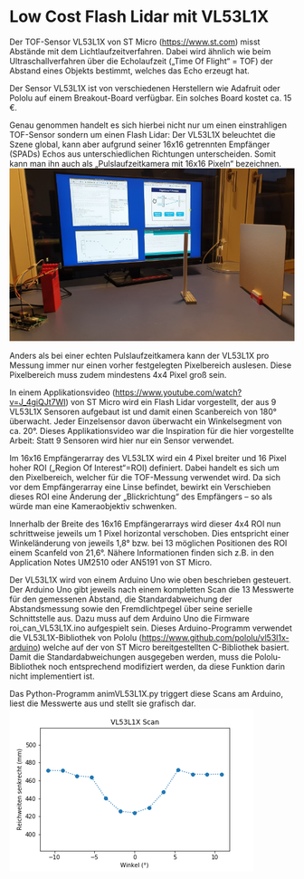 # Low Cost Flash Lidar mit VL53L1X
Der TOF-Sensor VL53L1X von ST Micro (https://www.st.com) misst Abstände mit dem Lichtlaufzeitverfahren. Dabei wird ähnlich wie beim Ultraschallverfahren über die Echolaufzeit („Time Of Flight“ = TOF) der Abstand eines Objekts bestimmt, welches das Echo erzeugt hat.

Der Sensor VL53L1X ist von verschiedenen Herstellern wie Adafruit oder Pololu auf einem Breakout-Board verfügbar. Ein solches Board kostet ca. 15 €.

Genau genommen handelt es sich hierbei nicht nur um einen einstrahligen TOF-Sensor sondern um einen Flash Lidar:
Der VL53L1X beleuchtet die Szene global, kann aber aufgrund seiner 16x16 getrennten Empfänger (SPADs) Echos aus unterschiedlichen Richtungen unterscheiden. Somit kann man ihn auch als „Pulslaufzeitkamera mit 16x16 Pixeln“ bezeichnen.
![Messaufbau](/setupMitPc.jpg)

Anders als bei einer echten Pulslaufzeitkamera kann der  VL53L1X pro Messung immer nur einen vorher festgelegten Pixelbereich auslesen. Diese Pixelbereich muss zudem mindestens 4x4 Pixel groß sein.

In einem Applikationsvideo (https://www.youtube.com/watch?v=J_4giQJt7WI) von ST Micro wird ein Flash Lidar vorgestellt, der aus 9 VL53L1X Sensoren aufgebaut ist und damit einen Scanbereich von 180° überwacht. Jeder Einzelsensor davon überwacht ein Winkelsegment von ca. 20°.
Dieses Applikationsvideo war die Inspiration für die hier vorgestellte Arbeit: Statt 9 Sensoren wird hier nur ein Sensor verwendet.

Im 16x16 Empfängerarray des VL53L1X wird ein 4 Pixel breiter und 16 Pixel hoher ROI („Region Of Interest“=ROI) definiert. Dabei handelt es sich um den Pixelbereich, welcher für die TOF-Messung verwendet wird. Da sich vor dem Empfängerarray eine Linse befindet, bewirkt ein Verschieben dieses ROI eine Änderung der „Blickrichtung“ des Empfängers – so als würde man eine Kameraobjektiv schwenken.

Innerhalb der Breite des 16x16 Empfängerarrays wird dieser 4x4 ROI nun schrittweise jeweils um 1 Pixel horizontal verschoben. Dies entspricht einer Winkeländerung von jeweils 1,8° bzw. bei 13 möglichen Positionen des ROI einem Scanfeld von 21,6°.
Nähere Informationen finden sich z.B. in den Application Notes UM2510 oder AN5191 von ST Micro.

Der VL53L1X  wird von einem Arduino Uno wie oben beschrieben gesteuert. Der Arduino Uno gibt jeweils nach einem kompletten Scan die 13 Messwerte für den gemessenen Abstand, die Standardabweichung der Abstandsmessung sowie den Fremdlichtpegel über seine serielle Schnittstelle aus. Dazu muss auf dem Arduino Uno die Firmware roi_can_VL53L1X.ino aufgespielt sein.
Dieses Arduino-Programm verwendet die  VL53L1X-Bibliothek von Pololu (https://www.github.com/pololu/vl53l1x-arduino) welche auf der von ST Micro bereitgestellten C-Bibliothek basiert. Damit die Standardabweichungen ausgegeben werden, muss die Pololu-Bibliothek noch entsprechend modifiziert werden, da diese Funktion darin nicht implementiert ist.

Das Python-Programm animVL53L1X.py triggert diese Scans am Arduino, liest die Messwerte aus und stellt sie grafisch dar.
![VideoMessung](/animationVL53L1XScanner.gif)
